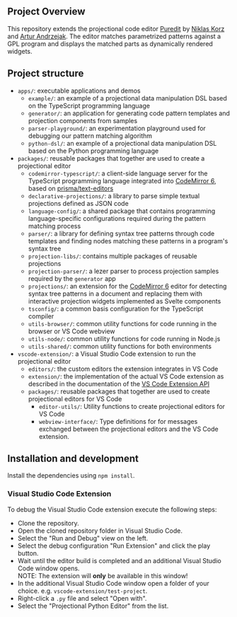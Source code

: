 ## Project Overview

This repository extends the projectional code editor [Puredit](https://github.com/niklaskorz/puredit) by [Niklas Korz](https://2023.splashcon.org/profile/niklaskorz) and [Artur Andrzejak](https://aip.ifi.uni-heidelberg.de/team/aa). The editor matches parametrized patterns against a GPL program and displays the matched parts as dynamically rendered widgets.

## Project structure

- `apps/`: executable applications and demos
  - `example/`: an example of a projectional data manipulation DSL based on the TypeScript programming language
  - `generator/`: an application for generating code pattern templates and projection components from samples
  - `parser-playground/`: an experimentation playground used for debugging our pattern matching algorithm
  - `python-dsl/`: an example of a projectional data manipulation DSL based on the Python programming language
- `packages/`: reusable packages that together are used to create a projectional editor
  - `codemirror-typescript/`: a client-side language server for the TypeScript programming language integrated into [CodeMirror 6](https://codemirror.net/), based on [prisma/text-editors](https://github.com/prisma/text-editors)
  - `declarative-projections/`: a library to parse simple textual projections defined as JSON code
  - `language-config/`: a shared package that contains programming language-specific configurations required during the pattern matching process
  - `parser/`: a library for defining syntax tree patterns through code templates and finding nodes matching these patterns in a program's syntax tree
  - `projection-libs/`: contains multiple packages of reusable projections
  - `projection-parser/`: a lezer parser to process projection samples required by the `generator` app
  - `projections/`: an extension for the [CodeMirror 6](https://codemirror.net/) editor for detecting syntax tree patterns in a document and replacing them with interactive projection widgets implemented as Svelte components
  - `tsconfig/`: a common basis configuration for the TypeScript compiler
  - `utils-browser/`: common utility functions for code running in the browser or VS Code webview
  - `utils-node/`: common utility functions for code running in Node.js
  - `utils-shared/`: common utility functions for both environments
- `vscode-extension/`: a Visual Studio Code extension to run the projectional editor
  - `editors/`: the custom editors the extension integrates in VS Code
  - `extension/`: the implementation of the actual VS Code extension as described in the documentation of the [VS Code Extension API](https://code.visualstudio.com/api)
  - `packages/`: reusable packages that together are used to create projectional editors for VS Code
    - `editor-utils/`: Utility functions to create projectional editors for VS Code
    - `webview-interface/`: Type definitions for for messages exchanged between the projectional editors and the VS Code extension.

## Installation and development

Install the dependencies using `npm install`.

### Visual Studio Code Extension

To debug the Visual Studio Code extension execute the following steps:

- Clone the repository.
- Open the cloned repository folder in Visual Studio Code.
- Select the "Run and Debug" view on the left.
- Select the debug configuration "Run Extension" and click the play button.
- Wait until the editor build is completed and an additional Visual Studio Code window opens. <br> NOTE: The extension will **only** be available in this window!
- In the additional Visual Studio Code window open a folder of your choice. e.g. `vscode-extension/test-project`.
- Right-click a `.py` file and select "Open with".
- Select the "Projectional Python Editor" from the list.
